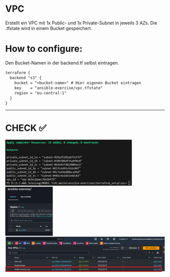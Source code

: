 # VPC

Erstellt ein VPC mit 1x Public- und 1x Private-Subnet in jeweils 3 AZs.
Die .tfstate wird in einem Bucket gespeichert. 

# How to configure:
Den Bucket-Namen in der backend.tf selbst eintragen.

```
terraform {
  backend "s3" {
    bucket = "<bucket-name>" # Hier eigenen Bucket eintragen
    key    = "ansible-exercise/vpc.tfstate"
    region = "eu-central-1"
  }
}
```
---
# CHECK ✅

<img src="image.png" alt="vpc" width="400" />

<img src="image-1.png" alt="s3" width="150" />

<img src="image-2.png" alt="vpc2" width="600" />
